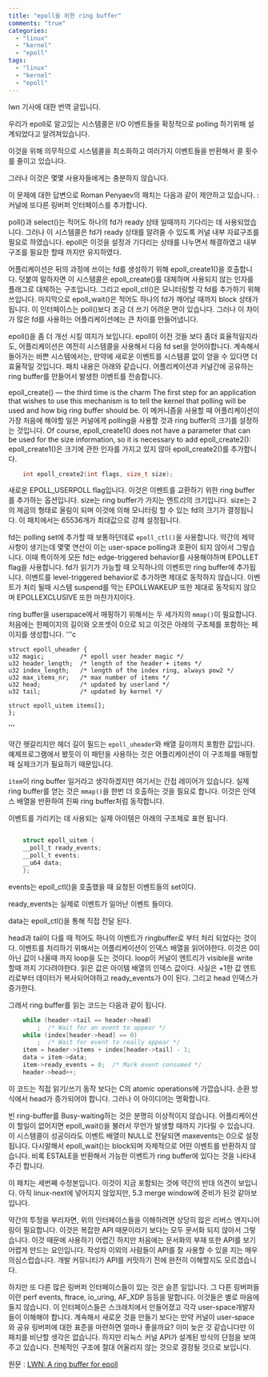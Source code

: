 ```yaml
---
title: "epoll을 위한 ring buffer"
comments: "true"
categories:
  - "linux"
  - "kernel"
  - "epoll"
tags:
  - "linux"
  - "kernel"
  - "epoll"
---
```


lwn 기사에 대한 번역 글입니다.
<!--
The set of system calls known collectively as epoll was designed to make polling for I/O events more scalable.
-->
우리가 epoll로 알고있는 시스템콜은 I/O 이벤트들을 확장적으로 polling 하기위해 설계되었다고 알려져있습니다.
<!--
To that end, it minimizes the amount of setup that must be done for each system call and returns multiple events so that the number of calls can also be minimized.
-->
이것을 위해 의무적으로 시스템콜을 최소화하고 여러가지 이벤트들을 반환해서 콜 횟수를 줄이고 있습니다.
<!-- But that turns out to still not be scalable enough for some users. -->
그러나 이것은 몇몇 사용자들에게는 충분하지 않습니다.
<!-- The response to this problem, in the form of this patch series from Roman Penyaev, takes a familiar form: add yet another ring-buffer interface to the kernel. -->
이 문제에 대한 답변으로 Roman Penyaev의 패치는 다음과 같이 제안하고 있습니다. : 커널에 또다른 링버퍼 인터페이스를 추가합니다.
<!-- The poll() and select() system calls can be used to wait until at least one of a set of file descriptors is ready for I/O.
Each call, though, requires the kernel to set up an internal data structure so that it can be notified when any given descriptor changes state.
Epoll gets around this by separating the setup and waiting phases, and keeping the internal data structure around for as long as it is needed. -->
poll()과 select()는 적어도 하나의 fd가 ready 상태 일때까지 기다리는 데 사용되었습니다.
그러나 이 시스템콜은 fd가 ready 상태를 알려줄 수 있도록 커널 내부 자료구조를 필요로 하였습니다.
epoll은 이것을 설정과 기다리는 상태를 나누면서 해결하였고 내부구조를 필요한 할때 까지만 유지하였다.

<!--
An application starts by calling epoll_create1() to create a file descriptor to use with the subsequent steps. That call, incidentally, supersedes epoll_create(); it replaces an unused argument with a flags parameter.
Then epoll_ctl() is used to add individual file descriptors to the set monitored by epoll. Finally, a call to epoll_wait() will block until at least one of the file descriptors of interest has something to report.
This interface is a bit more work to use than poll(), but it makes a big difference for applications that are monitoring huge numbers of file descriptors.
-->

어플리케이션은 뒤의 과정에 쓰이는 fd를 생성하기 위해 epoll_create1()을 호출합니다. 덧붙여 말하자면 이 시스템콜은 epoll_create()를 대체하며 사용되지 않는 인자를 플래그로 대체하는 구조입니다.
그리고 epoll_ctl()은 모니터링할 각 fd를 추가하기 위해 쓰입니다. 마지막으로 epoll_wait()은 적어도 하나의 fd가 깨어날 때까지 block 상태가 됩니다.
이 인터페이스는 poll()보다 조금 더 쓰기 어려운 면이 있습니다. 그러나 이 차이가 많은 fd를 사용하는 어플리케이션에는 큰 차이를 만들어냅니다.

<!--
That said, it would seem that there is still room for doing things better.
Even though epoll is more efficient than its predecessors,
an application still has to make a system call to get the next set of file descriptors that are ready for I/O.
On a busy system, where there is almost always something that is needing attention,
it would be more efficient if there were a way to get new events without calling into the kernel.
That is where Penyaev's patch set comes in;
it creates a ring buffer shared between the application and the kernel that can be used to transmit events as they happen.
-->

epoll()을 좀 더 개선 시킬 여지가 보입니다.
epoll이 이전 것들 보다 좀더 효율적일지라도, 어플리케이션은 여전히 시스템콜을 사용해서 다음 fd set을 얻어야합니다.
계속해서 돌아가는 바쁜 시스템에서는, 만약에 새로운 이벤트를 시스템콜 없이 얻을 수 있다면 더 효율적일 것입니다.
패치 내용은 아래와 같습니다.
어플리케이션과 커널간에 공유하는 ring buffer를 만들어서 발생한 이벤트를 전송합니다.

epoll_create() — the third time is the charm
The first step for an application that wishes to use this mechanism is to tell the kernel that polling will be used and how big ring buffer should be.
이 메커니즘을 사용할 때 어플리케이션이 가장 처음에 해야할 일은 커널에게 polling을 사용할 것과 ring buffer의 크기를 설정하는 것입니다.
Of course, epoll_create1() does not have a parameter that can be used for the size information, so it is necessary to add epoll_create2():
epoll_create1()은 크기에 관한 인자를 가지고 있지 않아 epoll_create2()를 추가합니다.
```c
    int epoll_create2(int flags, size_t size);
```
<!--
There is a new flag, EPOLL_USERPOLL, that tells the kernel to use a ring buffer to communicate events;
the size parameter says how many entries the ring buffer should hold.
This size will be rounded up to the next power of two;
the result sets an upper bound on the number of file descriptors that this epoll instance will be able to monitor.
A maximum of 65,536 entries is enforced by the current patch set.
-->

새로운 EPOLL_USERPOLL flag입니다. 이것은 이벤트를 교환하기 위한 ring buffer를 추가하는 옵션입니다.
size는 ring buffer가 가지는 엔트리의 크기입니다.
size는 2의 제곱의 형태로 올림이 되며 이것에 의해 모니터링 할 수 있는 fd의 크기가 결정됩니다.
이 패치에서는 65536개가 최대값으로 강제 설정됩니다.

<!--
File descriptors are then added to the polling set in the usual way with epoll_ctl().
There are some restrictions that apply here, though, since some modes of operation are not compatible with user-space polling.
In particular, every file descriptor must request edge-triggered behavior with the EPOLLET flag.
Only one event will be added to the ring buffer when a file descriptor signals readiness;
continually adding events for level-triggered behavior clearly would not work well.
The EPOLLWAKEUP flag (which can be used to prevent system suspend while specific events are being processed) does not work in this mode;
EPOLLEXCLUSIVE is also not supported.
-->

fd는 polling set에 추가할 때 보통하던데로 `epoll_ctl()`을 사용합니다.
약간의 제약사항이 생기는데 몇몇 연산이 이는 user-space polling과 호환이 되지 않아서 그렇습니다.
이때 특이하게 모든 fd는 edge-triggered behavior를 사용해야하며 EPOLLET flag을 사용합니다.
fd가 읽기가 가능할 때 오직하나의 이벤트만 ring buffer에 추가됩니다.
이벤트를 level-triggered behavior로 추가하면 제대로 동작하지 않습니다.
이벤트가 처리 될때 시스템 suspend를 막는 EPOLLWAKEUP 또한 제대로 동작되지 않으며 EPOLLEXCLUSIVE 또한 마찬가지이다.

<!--
Two or three separate mmap() calls are required to map the ring buffer into user space.
The first one should have an offset of zero and a length of one page; it will yield a page containing this structure:
-->
ring buffer을 userspace에서 매핑하기 위해서는 두 세가지의 `mmap()`이 필요합니다.
처음에는 한페이지의 길이와 오프셋이 0으로 되고 이것은 아래의 구조체를 포함하는 페이지를 생성합니다.
'''c

    struct epoll_uheader {
	u32 magic;          /* epoll user header magic */
	u32 header_length;  /* length of the header + items */
	u32 index_length;   /* length of the index ring, always pow2 */
	u32 max_items_nr;   /* max number of items */
	u32 head;           /* updated by userland */
	u32 tail;           /* updated by kernel */

	struct epoll_uitem items[];
    };

'''
<!--
The header_length field, somewhat confusingly, contains the length of both the epoll_uheader structure and the items array.
As seen in this example program, the intended use pattern appears to be that the application will map the header structure, get the real length, unmap the just-mapped page, then remap it using header_length to get the full items array.
-->
약간 헷갈리지만 헤더 길이 필드는 `epoll_uheader`와 배열 길이까지 포함한 값입니다.
예제프로그램에서 봤듯이 이 패턴을 사용하는 것은 어플리케이션이 이 구조체를 매핑할 때 실제크기가 필요하기 때문입니다.

<!--
One might expect that items is the ring buffer, but there is a layer of indirection used here.
Getting at the actual ring buffer requires calling mmap() another time with header_length as the offset and the index_length header field as the length.
The result will be an array of integer indexes into the items array that functions as the real ring buffer.
-->

`item`이 ring buffer 일거라고 생각하겠지만 여기서는 간접 레이어가 있습니다.
실제 ring buffer를 얻는 것은 `mmap()`을 한번 더 호출하는 것을 필요로 합니다.
이것은 인덱스 배열을 반환하여 진짜 ring buffer처럼 동작합니다.

<!--
The actual items used to indicate events are represented by this structure:
-->
이벤트를 가리키는 데 사용되는 실제 아이템은 아래의 구조체로 표현 됩니다.

```c

    struct epoll_uitem {
	__poll_t ready_events;
	__poll_t events;
	__u64 data;
    };

```
<!--
Here, events appears to be the set of events that was requested when epoll_ctl() was called,
-->
events는 epoll_ctl()을 호출했을 때 요청된 이벤트들의 set이다.
<!--
and ready_events is the set of events that has actually happened.
-->
ready_events는 실제로 이벤트가 일어난 이벤트 들이다.
<!--
The data field comes through directly from the epoll_ctl() call that added this file descriptor.
-->
data는 epoll_ctl()을 통해 직접 전달 된다.

<!--
Whenever the head and tail fields differ, there is at least one event to be consumed from the ring buffer.
To consume an event, the application should read the entry from the index array at head;
this read should be performed in a loop until a non-zero value is found there.
The loop, evidently, is required to wait, if necessary, until the kernel's write to that entry is visible.
The value read is an index into the items array — almost. It is actually the index plus one.
The data should be copied from the entry and ready_events set to zero; then the head index should be incremented.
-->
head과 tail이 다를 때 적어도 하나의 이벤트가 ringbuffer로 부터 처리 되었다는 것이다.
이벤트를 처리하기 위해서는 어플리케이션이 인덱스 배열을 읽어야한다. 이것은 0이 아닌 값이 나올때 까지 loop을 도는 것이다.
loop이 커널이 엔트리가 visible을 write 할때 까지 기다려야한다. 읽은 값은 아이템 배열의 인덱스 값이다. 사실은 +1한 값
엔트리로부터 데이터가 복사되어야하고 ready_events가 0이 된다. 그리고 head 인덱스가 증가한다.

<!--
So, in a cleaned up form, code that reads from the ring buffer will look something like this:
-->
그래서 ring buffer를 읽는 코드는 다음과 같이 됩니다.
```c
    while (header->tail == header->head)
        ;  /* Wait for an event to appear */
    while (index[header->head] == 0)
        ;  /* Wait for event to really appear */
    item = header->items + index[header->tail] - 1;
    data = item->data;
    item->ready_events = 0;  /* Mark event consumed */
    header->head++;
```
<!--
In practice, this code is likely to be using C atomic operations rather than direct reads and writes, and head must be incremented in a circular fashion. But hopefully the idea is clear.
-->
이 코드는 직접 읽기/쓰기 동작 보다는 C의 atomic operations에 가깝습니다. 순환 방식에서 head가 증가되어야 합니다. 그러나 이 아이디어는 명확합니다.
<!--
Busy-waiting on an empty ring buffer is obviously not ideal. Should the application find itself with nothing to do, it can still call epoll_wait() to block until something happens.
This call will only succeed, though, if the events array is passed as NULL, and maxevents is set to zero;
in other words, epoll_wait() will block, but it will not, itself, return any events to the caller.
It will, though, helpfully return ESTALE to indicate that there are events available in the ring buffer.
-->
빈 ring-buffer를 Busy-waiting하는 것은 분명히 이상적이지 않습니다.
어플리케이션이 할일이 없어지면 epoll_wait()을 불러서 무언가 발생할 때까지 기다릴 수 있습니다.
이 시스템콜이 성공이라도 이벤트 배열이 NULL로 전달되면 maxevents는 0으로 설정됩니다.
다시말해서 epoll_wait()는 block되며 자체적으로 어떤 이벤트를 반환하지 않습니다.
비록 ESTALE을 반환해서 가능한 이벤트가 ring buffer에 있다는 것을 나타내주긴 합니다.

<!---
This patch set is in its third revision, and there appears to be little opposition to its inclusion at this point.
The work has not yet found its way into linux-next, but it still seems plausible that it could be deemed ready for the 5.3 merge window.
--->
이 패치는 세번째 수정본입니다. 이것이 지금 포함되는 것에 약간의 반대 의견이 보입니다.
아직 linux-next에 넣어지지 않았지만, 5.3 merge window에 준비가 된것 같아보입니다.

<!--
Some closing grumbles
Figuring out the above interface required a substantial amount of reverse engineering of the code.
This is a rather complex new API, but it is almost entirely undocumented;
that will make it hard to use, but the lack of documentation also makes it hard to review the API in the first place.
It is doubtful that anybody beyond the author has written any code to use this API at this point.
Whether the development community will fully understand this API before committing to it is far from clear.
-->

약간의 투정을 부리자면, 위의 인터페이스들을 이해하려면 상당히 많은 리버스 엔지니어링이 필요합니다.
이것은 복잡한 API 때문이라기 보다는 모두 문서화 되지 않아서 그렇습니다.
이것 때문에 사용하기 어렵긴 하지만 처음에는 문서화의 부재 또한 API를 보기 어렵게 만드는 요인입니다.
작성자 이외의 사람들이 API를 잘 사용할 수 있을 지는 매우 의심스럽습니다.
개발 커뮤니티가 API를 커밋하기 전에 완전히 이해할지도 모르겠습니다.

<!--
Perhaps the saddest thing, though, is that this will be yet another of many ring-buffer interfaces in the kernel.
Others include perf events, ftrace, io_uring, AF_XDP and, doubtless, others that don't come immediately to mind.
Each of these interfaces has been created from scratch and must be understood (and consumers implemented) separately by user-space developers.
Wouldn't it have been nice if the kernel had defined a set of standards for ring buffers shared with user space rather than creating something new every time?
One cannot blame the current patch set for this failing; that ship sailed some time ago.
But it does illustrate a shortcoming in how Linux kernel APIs are designed;
they seem doomed to never fit into a coherent and consistent whole.
-->
하지만 또 다른 많은 링버퍼 인터페이스들이 있는 것은 슬픈 일입니다.
그 다른 링버퍼들이란 perf events, ftrace, io_uring, AF_XDP 등등을 말합니다. 이것들은 별로 마음에 들지 않습니다.
이 인터페이스들은 스크래치에서 만들어졌고 각각 user-space개발자들이 이해해야 합니다.
계속해서 새로운 것을 만들기 보다는 만약 커널이 user-space와 공유 링버퍼에 대한 표준을 마련하면 얼마나 좋을까요?
이미 늦은 것 같습니다만 이 패치를 비난할 생각은 없습니다.
하지만 리눅스 커널 API가 설계된 방식의 단점을 보여주고 있습니다.
전체적인 구조에 절대 어울리지 않는 것으로 결정될 것으로 보입니다.


원문 : [LWN: A ring buffer for epoll](https://lwn.net/Articles/789603/)